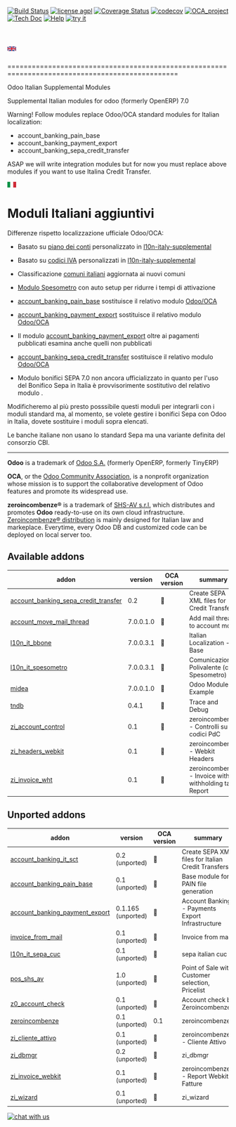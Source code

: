 [![Build Status](https://travis-ci.org/zeroincombenze/l10n-italy-supplemental.svg?branch=7.0)](https://travis-ci.org/zeroincombenze/l10n-italy-supplemental)
[![license agpl](https://img.shields.io/badge/licence-AGPL--3-blue.svg)](http://www.gnu.org/licenses/agpl-3.0.html)
[![Coverage Status](https://coveralls.io/repos/github/zeroincombenze/l10n-italy-supplemental/badge.svg?branch=7.0)](https://coveralls.io/github/zeroincombenze/l10n-italy-supplemental?branch=7.0)
[![codecov](https://codecov.io/gh/zeroincombenze/l10n-italy-supplemental/branch/7.0/graph/badge.svg)](https://codecov.io/gh/zeroincombenze/l10n-italy-supplemental/branch/7.0)
[![OCA_project](http://www.zeroincombenze.it/wp-content/uploads/ci-ct/prd/button-oca-7.svg)](https://github.com/OCA/l10n-italy-supplemental/tree/7.0)
[![Tech Doc](http://www.zeroincombenze.it/wp-content/uploads/ci-ct/prd/button-docs-7.svg)](http://wiki.zeroincombenze.org/en/Odoo/7.0/dev)
[![Help](http://www.zeroincombenze.it/wp-content/uploads/ci-ct/prd/button-help-7.svg)](http://wiki.zeroincombenze.org/en/Odoo/7.0/man/FI)
[![try it](http://www.zeroincombenze.it/wp-content/uploads/ci-ct/prd/button-try-it-7.svg)](http://erp7.zeroincombenze.it)


[![en](https://github.com/zeroincombenze/grymb/blob/master/flags/en_US.png)](https://www.facebook.com/groups/openerp.italia/)
================================================================================================
================================================================================================

Odoo Italian Supplemental Modules

Supplemental Italian modules for odoo (formerly OpenERP) 7.0

Warning! Follow modules replace Odoo/OCA standard modules for Italian localization:
- account_banking_pain_base
- account_banking_payment_export
- account_banking_sepa_credit_transfer

ASAP we will write integration modules but for now you must replace above modules if you want to use Italina Credit Transfer.


[![it](https://github.com/zeroincombenze/grymb/blob/master/flags/it_IT.png)](https://www.facebook.com/groups/openerp.italia/)

Moduli Italiani aggiuntivi
==========================

Differenze rispetto localizzazione ufficiale Odoo/OCA:

- Basato su [piano dei conti](https://www.zeroincombenze.it/il-piano-dei-conti-2/) personalizzato  in [l10n-italy-supplemental](https://github.com/zeroincombenze/l10n-italy-supplemental/tree/7.0/l10n_it_fiscal)
- Basato su [codici IVA](http://wiki.zeroincombenze.org/it/Odoo/7.0/man/codici_IVA) personalizzati in [l10n-italy-supplemental](https://github.com/zeroincombenze/l10n-italy-supplemental/tree/7.0/l10n_it_fiscal)
- Classificazione [comuni italiani](http://www.shs-av.com/variazione-denominazione-comuni-italiani-2014/) aggiornata ai nuovi comuni
- [Modulo Spesometro](https://github.com/zeroincombenze/l10n-italy-supplemental/tree/7.0/l10n_it_spesometro) con auto setup per ridurre i tempi di attivazione
- [account_banking_pain_base](https://github.com/zeroincombenze/l10n-italy-supplemental/tree/7.0/account_banking_pain_base) sostituisce il relativo modulo [Odoo/OCA](https://github.com/OCA/bank-payment/tree/7.0/account_banking_pain_base)
- [account_banking_payment_export](https://github.com/zeroincombenze/l10n-italy-supplemental/tree/7.0/account_banking_payment_export) sostituisce il relativo modulo [Odoo/OCA](https://github.com/OCA/bank-payment/tree/7.0/account_banking_payment_export)
- Il modulo [account_banking_payment_export](https://github.com/zeroincombenze/l10n-italy-supplemental/tree/7.0/account_banking_payment_export) oltre ai pagamenti pubblicati esamina anche quelli non pubblicati
- [account_banking_sepa_credit_transfer](https://github.com/zeroincombenze/l10n-italy-supplemental/tree/7.0/account_banking_sepa_credit_transfer) sostituisce il relativo modulo [Odoo/OCA](https://github.com/OCA/bank-payment/tree/7.0/account_banking_sepa_credit_transfer)

- Modulo bonifici SEPA 7.0 non ancora ufficializzato in quanto per l'uso del Bonifico Sepa in Italia è provvisorimente sostitutivo del relativo modulo .

Modificheremo al più presto posssibile questi moduli per integrarli con i moduli standard ma, al momento, se volete gestire i bonifici Sepa con Odoo in Italia, dovete sostituire i moduli sopra elencati.

Le banche italiane non usano lo standard Sepa ma una variante definita del consorzio CBI.


[//]: # (copyright)

----

**Odoo** is a trademark of [Odoo S.A.](https://www.odoo.com/) (formerly OpenERP, formerly TinyERP)

**OCA**, or the [Odoo Community Association](http://odoo-community.org/), is a nonprofit organization whose
mission is to support the collaborative development of Odoo features and
promote its widespread use.

**zeroincombenze®** is a trademark of [SHS-AV s.r.l.](http://www.shs-av.com/)
which distributes and promotes **Odoo** ready-to-use on its own cloud infrastructure.
[Zeroincombenze® distribution](http://wiki.zeroincombenze.org/en/Odoo)
is mainly designed for Italian law and markeplace.
Everytime, every Odoo DB and customized code can be deployed on local server too.

[//]: # (end copyright)





[//]: # (addons)


Available addons
----------------
addon | version | OCA version | summary
--- | --- | --- | ---
[account_banking_sepa_credit_transfer](account_banking_sepa_credit_transfer/) | 0.2 | :repeat: | Create SEPA XML files for Credit Transfers
[account_move_mail_thread](account_move_mail_thread/) | 7.0.0.1.0 | :repeat: | Add mail thread to account move
[l10n_it_bbone](l10n_it_bbone/) | 7.0.0.3.1 | :repeat: | Italian Localization - Base
[l10n_it_spesometro](l10n_it_spesometro/) | 7.0.0.3.1 | :repeat: | Comunicazione Polivalente (c.d. Spesometro)
[midea](midea/) | 7.0.0.1.0 | :repeat: | Odoo Module Example
[tndb](tndb/) | 0.4.1 | :repeat: | Trace and Debug
[zi_account_control](zi_account_control/) | 0.1 | :repeat: | zeroincombenze - Controlli su codici PdC
[zi_headers_webkit](zi_headers_webkit/) | 0.1 | :repeat: | zeroincombenze - Webkit Headers
[zi_invoice_wht](zi_invoice_wht/) | 0.1 | :repeat: | zeroincombenze - Invoice with withholding tax Report


Unported addons
---------------
addon | version | OCA version | summary
--- | --- | --- | ---
[account_banking_it_sct](account_banking_it_sct/) | 0.2 (unported) | :repeat: | Create SEPA XML files for Italian Credit Transfers
[account_banking_pain_base](account_banking_pain_base/) | 0.1 (unported) | :repeat: | Base module for PAIN file generation
[account_banking_payment_export](account_banking_payment_export/) | 0.1.165 (unported) | :repeat: | Account Banking - Payments Export Infrastructure
[invoice_from_mail](invoice_from_mail/) | 0.1 (unported) | :repeat: | Invoice from mail
[l10n_it_sepa_cuc](l10n_it_sepa_cuc/) | 0.1 (unported) | :repeat: | sepa italian cuc
[pos_shs_av](pos_shs_av/) | 1.0 (unported) | :repeat: | Point of Sale with Customer selection, Pricelist
[z0_account_check](z0_account_check/) | 0.1 (unported) | :repeat: | Account check by Zeroincombenze
[zeroincombenze](zeroincombenze/) | 0.1 (unported) | 0.1 | zeroincombenze®
[zi_cliente_attivo](zi_cliente_attivo/) | 0.1 (unported) | :repeat: | zeroincombenze - Cliente Attivo
[zi_dbmgr](zi_dbmgr/) | 0.2 (unported) | :repeat: | zi_dbmgr
[zi_invoice_webkit](zi_invoice_webkit/) | 0.1 (unported) | :repeat: | zeroincombenze - Report Webkit Fatture
[zi_wizard](zi_wizard/) | 0.1 (unported) | :repeat: | zi_wizard

[//]: # (end addons)

[![chat with us](https://www.shs-av.com/wp-content/chat_with_us.gif)](https://tawk.to/85d4f6e06e68dd4e358797643fe5ee67540e408b)
